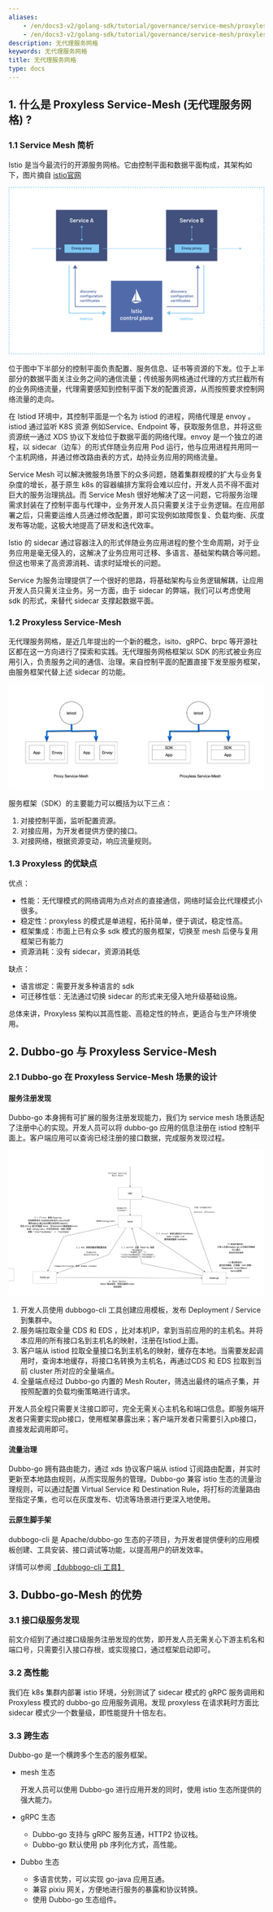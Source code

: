 ```yaml
---
aliases:
    - /en/docs3-v2/golang-sdk/tutorial/governance/service-mesh/proxyless_service_mesh/
    - /en/docs3-v2/golang-sdk/tutorial/governance/service-mesh/proxyless_service_mesh/
description: 无代理服务网格
keywords: 无代理服务网格
title: 无代理服务网格
type: docs
---
```







## 1. 什么是 Proxyless Service-Mesh (无代理服务网格) ?

### 1.1 Service Mesh 简析

Istio 是当今最流行的开源服务网格。它由控制平面和数据平面构成，其架构如下，图片摘自 [istio官网](https://istio.io/)

![使用 Istio 后](/imgs/docs3-v2/golang-sdk/concept/mesh/proxyless_service_mesh/service-mesh.svg)

位于图中下半部分的控制平面负责配置、服务信息、证书等资源的下发。位于上半部分的数据平面关注业务之间的通信流量；传统服务网格通过代理的方式拦截所有的业务网络流量，代理需要感知到控制平面下发的配置资源，从而按照要求控制网络流量的走向。

在 Istiod 环境中，其控制平面是一个名为 istiod 的进程，网络代理是 envoy 。istiod 通过监听 K8S 资源 例如Service、Endpoint 等，获取服务信息，并将这些资源统一通过 XDS 协议下发给位于数据平面的网络代理。envoy 是一个独立的进程，以 sidecar（边车）的形式伴随业务应用 Pod 运行，他与应用进程共用同一个主机网络，并通过修改路由表的方式，劫持业务应用的网络流量。

Service Mesh 可以解决微服务场景下的众多问题，随着集群规模的扩大与业务复杂度的增长，基于原生 k8s 的容器编排方案将会难以应付，开发人员不得不面对巨大的服务治理挑战。而 Service Mesh 很好地解决了这一问题，它将服务治理需求封装在了控制平面与代理中，业务开发人员只需要关注于业务逻辑。在应用部署之后，只需要运维人员通过修改配置，即可实现例如故障恢复、负载均衡、灰度发布等功能，这极大地提高了研发和迭代效率。

Istio 的 sidecar 通过容器注入的形式伴随业务应用进程的整个生命周期，对于业务应用是毫无侵入的，这解决了业务应用可迁移、多语言、基础架构耦合等问题。但这也带来了高资源消耗、请求时延增长的问题。

Service 为服务治理提供了一个很好的思路，将基础架构与业务逻辑解耦，让应用开发人员只需关注业务。另一方面，由于 sidecar 的弊端，我们可以考虑使用 sdk 的形式，来替代 sidecar 支撑起数据平面。

### 1.2 Proxyless Service-Mesh 

无代理服务网格，是近几年提出的一个新的概念，isito、gRPC、brpc 等开源社区都在这一方向进行了探索和实践。无代理服务网格框架以 SDK 的形式被业务应用引入，负责服务之间的通信、治理。来自控制平面的配置直接下发至服务框架，由服务框架代替上述 sidecar 的功能。

![img](/imgs/docs3-v2/golang-sdk/concept/mesh/proxyless_service_mesh/894c0e52-9d34-4490-b49b-24973ef4aabc.png)

服务框架（SDK）的主要能力可以概括为以下三点：

1. 对接控制平面，监听配置资源。
2. 对接应用，为开发者提供方便的接口。
3. 对接网络，根据资源变动，响应流量规则。

### 1.3 Proxyless 的优缺点

优点：

- 性能：无代理模式的网络调用为点对点的直接通信，网络时延会比代理模式小很多。
- 稳定性：proxyless 的模式是单进程，拓扑简单，便于调试，稳定性高。
- 框架集成：市面上已有众多 sdk 模式的服务框架，切换至 mesh 后便与复用框架已有能力
- 资源消耗：没有 sidecar，资源消耗低

缺点：

- 语言绑定：需要开发多种语言的 sdk
- 可迁移性低：无法通过切换 sidecar 的形式来无侵入地升级基础设施。

总体来讲，Proxyless 架构以其高性能、高稳定性的特点，更适合与生产环境使用。

## 2. Dubbo-go 与 Proxyless Service-Mesh

### 2.1 Dubbo-go 在 Proxyless Service-Mesh 场景的设计

#### 服务注册发现

Dubbo-go 本身拥有可扩展的服务注册发现能力，我们为 service mesh 场景适配了注册中心的实现。开发人员可以将 dubbo-go 应用的信息注册在 istiod 控制平面上。客户端应用可以查询已经注册的接口数据，完成服务发现过程。

![img](/imgs/docs3-v2/golang-sdk/concept/mesh/proxyless_service_mesh/454d1e31-0be3-41fe-97ec-f52673ebf74f.png)

1. 开发人员使用 dubbogo-cli 工具创建应用模板，发布 Deployment / Service 到集群中。
2. 服务端拉取全量 CDS 和 EDS ，比对本机IP，拿到当前应用的的主机名。并将本应用的所有接口名到主机名的映射，注册在Istiod上面。
3. 客户端从 istiod 拉取全量接口名到主机名的映射，缓存在本地。当需要发起调用时，查询本地缓存，将接口名转换为主机名，再通过CDS 和 EDS 拉取到当前 cluster 所对应的全量端点。
4. 全量端点经过 Dubbo-go 内置的 Mesh Router，筛选出最终的端点子集，并按照配置的负载均衡策略进行请求。

开发人员全程只需要关注接口即可，完全无需关心主机名和端口信息。即服务端开发者只需要实现pb接口，使用框架暴露出来；客户端开发者只需要引入pb接口，直接发起调用即可。

#### 流量治理

Dubbo-go 拥有路由能力，通过 xds 协议客户端从 istiod 订阅路由配置，并实时更新至本地路由规则，从而实现服务的管理。Dubbo-go 兼容 istio 生态的流量治理规则，可以通过配置 Virtual Service 和 Destination Rule，将打标的流量路由至指定子集，也可以在灰度发布、切流等场景进行更深入地使用。

#### 云原生脚手架

dubbogo-cli 是 Apache/dubbo-go 生态的子项目，为开发者提供便利的应用模板创建、工具安装、接口调试等功能，以提高用户的研发效率。

详情可以参阅 [【dubbogo-cli 工具】](/en/overview/mannual/golang-sdk/refer/use_dubbogo_cli/)

## 3. Dubbo-go-Mesh 的优势

### 3.1 接口级服务发现

前文介绍到了通过接口级服务注册发现的优势，即开发人员无需关心下游主机名和端口号，只需要引入接口存根，或实现接口，通过框架启动即可。

### 3.2 高性能

我们在 k8s 集群内部署 istio 环境，分别测试了 sidecar 模式的 gRPC 服务调用和 Proxyless 模式的 dubbo-go 应用服务调用。发现 proxyless 在请求耗时方面比 sidecar 模式少一个数量级，即性能提升十倍左右。

### 3.3 跨生态

Dubbo-go 是一个横跨多个生态的服务框架。

- mesh 生态

  开发人员可以使用 Dubbo-go 进行应用开发的同时，使用 istio 生态所提供的强大能力。

- gRPC 生态

  - Dubbo-go 支持与 gRPC 服务互通，HTTP2 协议栈。
  - Dubbo-go 默认使用 pb 序列化方式，高性能。

- Dubbo 生态

  - 多语言优势，可以实现 go-java 应用互通。
  - 兼容 pixiu 网关，方便地进行服务的暴露和协议转换。
  - 使用 Dubbo-go 生态组件。
